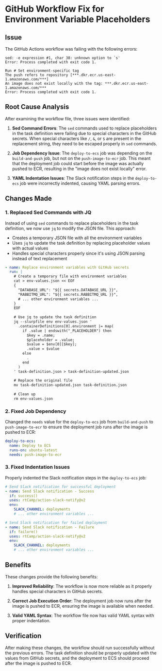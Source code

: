 # GitHub Workflow Fix for Environment Variable Placeholders

## Issue

The GitHub Actions workflow was failing with the following errors:

```
sed: -e expression #1, char 38: unknown option to `s'
Error: Process completed with exit code 1.

Run # Set environment-specific tag
The push refers to repository [***.dkr.ecr.us-east-1.amazonaws.com/***]
An image does not exist locally with the tag: ***.dkr.ecr.us-east-1.amazonaws.com/***
Error: Process completed with exit code 1.
```

## Root Cause Analysis

After examining the workflow file, three issues were identified:

1. **Sed Command Errors**: The `sed` commands used to replace placeholders in the task definition were failing due to special characters in the GitHub secrets. When special characters like `/`, `&`, or `$` are present in the replacement string, they need to be escaped properly in `sed` commands.

2. **Job Dependency Issue**: The `deploy-to-ecs` job was depending on the `build-and-push` job, but not on the `push-image-to-ecr` job. This meant that the deployment job could start before the image was actually pushed to ECR, resulting in the "image does not exist locally" error.

3. **YAML Indentation Issues**: The Slack notification steps in the `deploy-to-ecs` job were incorrectly indented, causing YAML parsing errors.

## Changes Made

### 1. Replaced Sed Commands with JQ

Instead of using `sed` commands to replace placeholders in the task definition, we now use `jq` to modify the JSON file. This approach:

- Creates a temporary JSON file with all the environment variables
- Uses `jq` to update the task definition by replacing placeholder values with actual values
- Handles special characters properly since it's using JSON parsing instead of text replacement

```yaml
- name: Replace environment variables with GitHub secrets
  run: |
    # Create a temporary file with environment variables
    cat > env-values.json << EOF
    {
      "DATABASE_URL": "${{ secrets.DATABASE_URL }}",
      "RABBITMQ_URL": "${{ secrets.RABBITMQ_URL }}",
      # ... other environment variables ...
    }
    EOF
    
    # Use jq to update the task definition
    jq --slurpfile env env-values.json '
      .containerDefinitions[0].environment |= map(
        if .value | endswith("_PLACEHOLDER") then
          $key = .name;
          $placeholder = .value;
          $value = $env[0][$key];
          .value = $value
        else
          .
        end
      )
    ' task-definition.json > task-definition-updated.json
    
    # Replace the original file
    mv task-definition-updated.json task-definition.json
    
    # Clean up
    rm env-values.json
```

### 2. Fixed Job Dependency

Changed the `needs` value for the `deploy-to-ecs` job from `build-and-push` to `push-image-to-ecr` to ensure the deployment job runs after the image is pushed to ECR:

```yaml
deploy-to-ecs:
  name: Deploy to ECS
  runs-on: ubuntu-latest
  needs: push-image-to-ecr
```

### 3. Fixed Indentation Issues

Properly indented the Slack notification steps in the `deploy-to-ecs` job:

```yaml
# Send Slack notification for successful deployment
- name: Send Slack notification - Success
  if: success()
  uses: rtCamp/action-slack-notify@v2
  env:
    SLACK_CHANNEL: deployments
    # ... other environment variables ...

# Send Slack notification for failed deployment
- name: Send Slack notification - Failure
  if: failure()
  uses: rtCamp/action-slack-notify@v2
  env:
    SLACK_CHANNEL: deployments
    # ... other environment variables ...
```

## Benefits

These changes provide the following benefits:

1. **Improved Reliability**: The workflow is now more reliable as it properly handles special characters in GitHub secrets.

2. **Correct Job Execution Order**: The deployment job now runs after the image is pushed to ECR, ensuring the image is available when needed.

3. **Valid YAML Syntax**: The workflow file now has valid YAML syntax with proper indentation.

## Verification

After making these changes, the workflow should run successfully without the previous errors. The task definition should be properly updated with the values from GitHub secrets, and the deployment to ECS should proceed after the image is pushed to ECR.